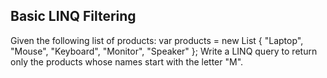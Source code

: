## Basic LINQ Filtering
Given the following list of products:
var products = new List<string> { "Laptop", "Mouse", "Keyboard", "Monitor", "Speaker" };
Write a LINQ query to return only the products whose names start with the letter "M".
